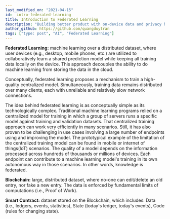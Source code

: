 ```yaml
---
last_modified_on: "2021-04-15"
id:  intro-federated-learning
title: Introduction to Federated Learning
description: "Building better product with on-device data and privacy by default."
author_github: https://github.com/quangduytran
tags: ["type: post", "AI", "Federated Learning"]
---
```


**Federated Learning:** machine learning over a distributed dataset, where user devices (e.g., desktop, mobile phones, etc.) are utilized to collaboratively learn a shared prediction model while keeping all training data locally on the device. This approach decouples the ability to do machine learning from storing the data in the cloud.

Conceptually, federated learning proposes a mechanism to train a high-quality centralized model. Simultaneously, training data remains distributed over many clients, each with unreliable and relatively slow network connections.

The idea behind federated learning is as conceptually simple as its technologically complex. Traditional machine learning programs relied on a centralized model for training in which a group of servers runs a specific model against training and validation datasets. That centralized training approach can work very efficiently in many scenarios. Still, it has also proven to be challenging in use cases involving a large number of endpoints using and improving the model. The prototypical example of the limitation of the centralized training model can be found in mobile or internet of things(IoT) scenarios. The quality of a model depends on the information processed across hundreds of thousands or millions of devices. Each endpoint can contribute to a machine learning model's training in its own autonomous way in those scenarios. In other words, knowledge is federated.

**Blockchain:** large, distributed dataset, where no-one can edit/delete an old entry, nor fake a new entry. The data is enforced by fundamental limits of computations (i.e., Proof of Work).

**Smart Contract:** dataset stored on the Blockchain, which includes: Data (i.e., ledgers, events, statistics), State (today's ledger, today's events), Code (rules for changing state).
